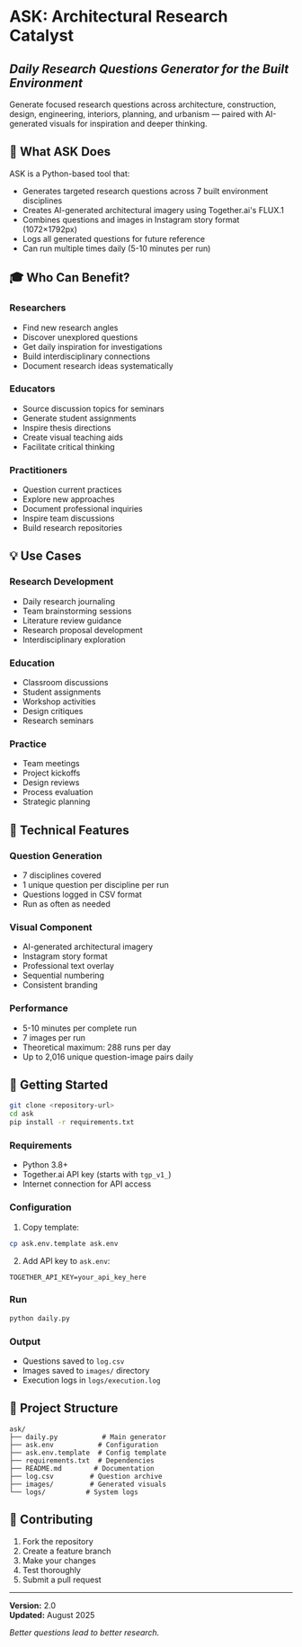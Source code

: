 # ASK: Architectural Research Catalyst
## *Daily Research Questions Generator for the Built Environment*

Generate focused research questions across architecture, construction, design, engineering, interiors, planning, and urbanism — paired with AI-generated visuals for inspiration and deeper thinking.

## 🎯 What ASK Does

ASK is a Python-based tool that:
- Generates targeted research questions across 7 built environment disciplines
- Creates AI-generated architectural imagery using Together.ai's FLUX.1
- Combines questions and images in Instagram story format (1072×1792px)
- Logs all generated questions for future reference
- Can run multiple times daily (5-10 minutes per run)

## 🎓 Who Can Benefit?

### Researchers
- Find new research angles
- Discover unexplored questions
- Get daily inspiration for investigations
- Build interdisciplinary connections
- Document research ideas systematically

### Educators
- Source discussion topics for seminars
- Generate student assignments
- Inspire thesis directions
- Create visual teaching aids
- Facilitate critical thinking

### Practitioners
- Question current practices
- Explore new approaches
- Document professional inquiries
- Inspire team discussions
- Build research repositories

## 💡 Use Cases

### Research Development
- Daily research journaling
- Team brainstorming sessions
- Literature review guidance
- Research proposal development
- Interdisciplinary exploration

### Education
- Classroom discussions
- Student assignments
- Workshop activities
- Design critiques
- Research seminars

### Practice
- Team meetings
- Project kickoffs
- Design reviews
- Process evaluation
- Strategic planning

## 🔧 Technical Features

### Question Generation
- 7 disciplines covered
- 1 unique question per discipline per run
- Questions logged in CSV format
- Run as often as needed

### Visual Component
- AI-generated architectural imagery
- Instagram story format
- Professional text overlay
- Sequential numbering
- Consistent branding

### Performance
- 5-10 minutes per complete run
- 7 images per run
- Theoretical maximum: 288 runs per day
- Up to 2,016 unique question-image pairs daily

## 🚀 Getting Started

```sh
git clone <repository-url>
cd ask
pip install -r requirements.txt
```

### Requirements
- Python 3.8+
- Together.ai API key (starts with `tgp_v1_`)
- Internet connection for API access

### Configuration
1. Copy template:
```sh
cp ask.env.template ask.env
```

2. Add API key to `ask.env`:
```
TOGETHER_API_KEY=your_api_key_here
```

### Run
```sh
python daily.py
```

### Output
- Questions saved to `log.csv`
- Images saved to `images/` directory
- Execution logs in `logs/execution.log`

## 📁 Project Structure

```
ask/
├── daily.py           # Main generator
├── ask.env           # Configuration
├── ask.env.template  # Config template
├── requirements.txt  # Dependencies
├── README.md        # Documentation
├── log.csv         # Question archive
├── images/         # Generated visuals
└── logs/          # System logs
```

## 🤝 Contributing

1. Fork the repository
2. Create a feature branch
3. Make your changes
4. Test thoroughly
5. Submit a pull request

---

**Version:** 2.0  
**Updated:** August 2025

*Better questions lead to better research.*